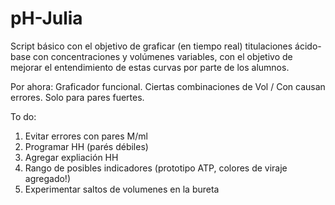 # pH-Julia
Script básico con el objetivo de graficar (en tiempo real) titulaciones ácido-base con concentraciones y volúmenes variables, con el objetivo de mejorar el entendimiento de estas curvas por parte de los alumnos.

Por ahora: Graficador funcional. Ciertas combinaciones de Vol / Con causan errores. Solo para pares fuertes. 


To do: 
1) Evitar errores con pares M/ml
2) Programar HH (parés débiles)
3) Agregar expliación HH
4) Rango de posibles indicadores (prototipo ATP, colores de viraje agregado!)
5) Experimentar saltos de volumenes en la bureta 

